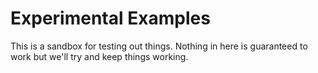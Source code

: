 Experimental Examples
=====================

This is a sandbox for testing out things. Nothing in here is guaranteed 
to work but we'll try and keep things working.
